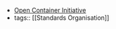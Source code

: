 - [Open Container Initiative](https://opencontainers.org/about/overview/)
- tags:: [[Standards Organisation]]